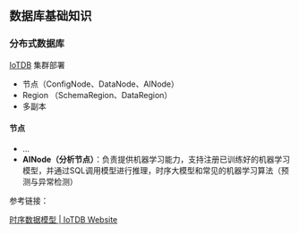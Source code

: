 ## 数据库基础知识

### 分布式数据库

[IoTDB]() 集群部署

- 节点（ConfigNode、DataNode、AINode）
- Region （SchemaRegion、DataRegion）
- 多副本

#### 节点

- ...
- **AINode（分析节点）**：负责提供机器学习能力，支持注册已训练好的机器学习模型，并通过SQL调用模型进行推理，时序大模型和常见的机器学习算法（预测与异常检测）



参考链接：

[时序数据模型 | IoTDB Website](https://iotdb.apache.org/zh/UserGuide/latest/Background-knowledge/Navigating_Time_Series_Data.html)